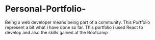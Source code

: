 # Personal-Portfolio-

Being a web developer means being part of a community. 
This Portfolio represent a bit what i have done so far.
This portfolio i used React to develop and also the skills gained at the Bootcamp 

